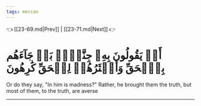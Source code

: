 ```yaml
---
tags: meccan
---
```


👈 [[23-69.md|Prev]] | [[23-71.md|Next]] 👉

# أَمۡ يَقُولُونَ بِهِۦ جِنَّةُۢۚ بَلۡ جَآءَهُم بِٱلۡحَقِّ وَأَكۡثَرُهُمۡ لِلۡحَقِّ كَٰرِهُونَ

Or do they say, "In him is madness?" Rather, he brought them the truth, but most of them, to the truth, are averse

---

